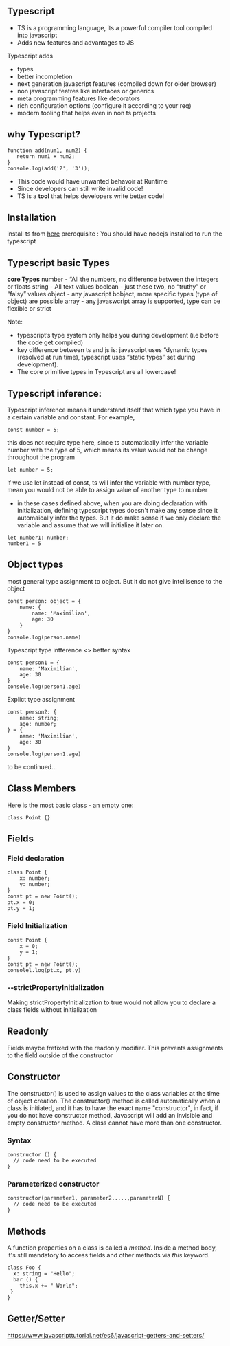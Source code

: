 ## Typescript
- TS is a programming language, its a powerful compiler tool compiled into javascript
- Adds new features and advantages to JS

Typescript adds
- types
- better incompletion
- next generation javascript features (compiled down for older browser)
- non javascript featres like interfaces or generics
- meta programming features like decorators
- rich configuration options (configure it according to your req)
- modern tooling that helps even in non ts projects

## why Typescript?

```
function add(num1, num2) {
   return num1 + num2;
}
console.log(add('2', '3'));
```

- This code would have unwanted behavoir at Runtime
- Since developers can still write invalid code!
- TS is a **tool** that helps developers write better code!

## Installation
install ts from [here](https://www.typescriptlang.org/download)
prerequisite : You should have nodejs installed to run the typescript

## Typescript basic Types
**core Types**
number - “All the numbers, no difference between the integers or floats
string - All text values
boolean - just these two, no “truthy” or “falsy” values
object - any javascript bobject, more specific types (type of object) are possible
array - any javaswcript array is supported, type can be flexible or strict

Note: 
- typescript’s type system only helps you during development (i.e before the code get compiled)
- key difference between ts and js is: javascript uses “dynamic types (resolved at run time), typescript uses “static types” set during development).
- The core primitive types in Typescript are all lowercase!

## Typescript inference:
Typescript inference means it understand itself that which type you have in a certain variable and constant. For example,
```
const number = 5;
```
this does not require type here, since ts automatically infer the variable number with the type of 5, which means its value would not be change throughout the program

```
let number = 5;
```
if we use let instead of const, ts will infer the variable with number type, mean you would not be able to assign value of another type to number

- in these cases defined above, when you are doing declaration with initialization, defining typescript types doesn't make any sense since it automaically infer the types. But it do make sense if we only declare the variable and assume that we will initialize it later on.
```
let number1: number;
number1 = 5
```

## Object types
most general type assignment to object. But it do not give intellisense to the object
```
const person: object = {
    name: {
        name: 'Maximilian',
        age: 30
    }
}
console.log(person.name)
```

Typescript type intference <> better syntax
```
const person1 = {
    name: 'Maximilian',
    age: 30
}
console.log(person1.age)
```

Explict type assignment
```
const person2: {
    name: string;
    age: number;
} = {
    name: 'Maximilian',
    age: 30
}
console.log(person1.age)
```
to be continued...





## Class Members
Here is the most basic class - an empty one:
```
class Point {}
```


## Fields
### Field declaration
```
class Point {
    x: number;
    y: number;
}
const pt = new Point();
pt.x = 0;
pt.y = 1;
```
### Field Initialization
```
const Point {
    x = 0;
    y = 1;
}
const pt = new Point();
consolel.log(pt.x, pt.y)
```
### --strictPropertyInitialization
Making strictPropertyInitialization to true would not allow you to declare a class fields without initialization



## Readonly
Fields maybe frefixed with the readonly modifier. This prevents assignments to the field outside of the constructor



## Constructor
The constructor() is used to assign values to the class variables at the time of object creation.
The constructor() method is called automatically when a class is initiated, and it has to have the exact name "constructor", in fact, if you do not have constructor method, Javascript will add an invisible and empty constructor method.
A class cannot have more than one constructor. 

### Syntax 
```
constructor () {
  // code need to be executed
}
```
### Parameterized constructor
```
constructor(parameter1, parameter2.....,parameterN) {
  // code need to be executed
}
```



## Methods 
A function properties on a class is called a _method_. Inside a method body, it's still mandatory to access fields and other methods via _this_ keyword.
```
class Foo {
  x: string = "Hello";
  bar () {
    this.x += " World";
 }
}
```

## Getter/Setter
https://www.javascripttutorial.net/es6/javascript-getters-and-setters/
